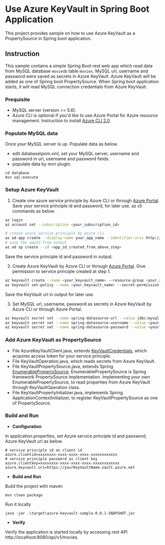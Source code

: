 # Use Azure KeyVault in Spring Boot Application
This project provides sample on how to use Azure KeyVault as a PropertySource in Spring boot application. 

## Instruction
This sample contains a simple Spring Boot rest web app which read data from MySQL database `moviedb` table `movies`.
MySQL url, username and password were saved as secrets in Azure KeyVault. Azure KeyVault will be added as one of Spring boot PropertySource. When Spring boot application starts, it will read MySQL connection credentials from Azure KeyVault.

### Prequisite
- MySQL server (version >= 5.6).
- Azure CLI is optional if you'd like to use Azure Portal for Azure resource management. Instruction to install [Azure CLI 2.0](https://docs.microsoft.com/en-us/cli/azure/install-azure-cli). 

### Populate MySQL data
Once your MySQL server is up. Populate data as below.
- edit database\pom.xml, set your MySQL server, username and password in url, username and password fields.
- populate data by mvn plugin.
```
cd database
mvn sql:execute
```

### Setup Azure KeyVault
1. Create one azure service principle by Azure CLI or through [Azure Portal](https://docs.microsoft.com/en-us/azure/azure-resource-manager/resource-group-create-service-principal-portal). Save your service principle id and password, for later use.
az cli commands as below.
```bash
az login
az account set --subscription <your_subscription_id>

# create azure service principle by azure cli
az ad app create --display-name your_app_name --identifier-uris http://test.com/test --homepage http://test.com/test
# save the appId from output
az ad sp create --id <app_id_created_from_above_step> 
```
Save the service principle id and password in output.

2. Create Azure KeyVault by Azure CLI or through [Azure Portal](http://www.rahulpnath.com/blog/managing-key-vault-through-azure-portal/). Give permission to service principle created at step 1.
```bash
az keyvault create --name <your_keyvault_name> --resource-group <your_resource_group> --location <location> --enabled-for-deployment true --enabled-for-disk-encryption true --enabled-for-template-deployment true --sku standard
az keyvault set-policy --name <your_keyvault_name> --secret-permission all --object-id <your_sp_id_create_in_step1>
```
Save the KeyVault uri in output for later use.

3. Set MySQL url, username, password as secrets in Azure KeyVault by Azure CLI or through Azure Portal.
```bash
az keyvault secret set --name spring-datasource-url --value jdbc:mysql://<your_mysql_address>:3306/moviedb --vault-name <your_keyvault_name>
az keyvault secret set --name spring-datasource-username --value <your_mysql_username> --vault-name <your_keyvault_name>
az keyvault secret set --name spring-datasource-password --value <your_mysql_password> --vault-name <your_keyvault_name>
```


### Add Azure KeyVault as PropertySource 
- File AzureKeyVaultClient.java, extends [KeyVaultCredentials](https://azure.github.io/azure-sdk-for-java/com/microsoft/azure/keyvault/authentication/KeyVaultCredentials.html), which acquires access token for your service principle.
- File KeyVaultOperation.java, which reads secrets from Azure KeyVault.
- File KeyVaultPropertySource.java, extends Spring [EnumerablePropertySource](http://docs.spring.io/spring/docs/current/javadoc-api/org/springframework/core/env/EnumerablePropertySource.html). EnumerablePropertySource is Spring framework PropertySource implementation. Implementing your own EnumerablePropertySource, to read properties from Azure KeyVault through KeyVaultOperation class.
- File KeyVaultPropertyIntializer.java, implements Spring ApplicationContextInitializer, to register KeyVaultPropertySource as one of PropertySource.

### Build and Run
- **Configuration**

In application.properties, set Azure service principle id and password, Azure KeyVault url as below.
```properties
# service principle id as client id
azure.clientid=xxxxxxxx-xxxx-xxxx-xxxx-xxxxxxxxxxxx
# service principle password as client key
azure.clientkey=xxxxxxxx-xxxx-xxxx-xxxx-xxxxxxxxxxxx
azure.keyvault.uri=https://yourKeyVaultName.vault.azure.net
```


- **Build and Run**

Build the project with maven
```
mvn clean package
```

Run it locally
```
java -jar .\target\azure-keyvault-sample-0.0.1-SNAPSHOT.jar
```

- **Verify**

Verify the application is started locally by accessing rest API http://localhost:8080/api/v1/movies.
